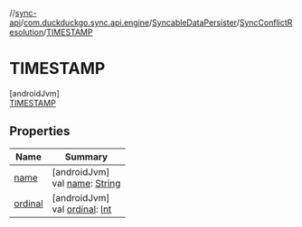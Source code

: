 //[sync-api](../../../../../index.md)/[com.duckduckgo.sync.api.engine](../../../index.md)/[SyncableDataPersister](../../index.md)/[SyncConflictResolution](../index.md)/[TIMESTAMP](index.md)

# TIMESTAMP

[androidJvm]\
[TIMESTAMP](index.md)

## Properties

| Name | Summary |
|---|---|
| [name](index.md#-372974862%2FProperties%2F414053090) | [androidJvm]<br>val [name](index.md#-372974862%2FProperties%2F414053090): [String](https://kotlinlang.org/api/latest/jvm/stdlib/kotlin/-string/index.html) |
| [ordinal](index.md#-739389684%2FProperties%2F414053090) | [androidJvm]<br>val [ordinal](index.md#-739389684%2FProperties%2F414053090): [Int](https://kotlinlang.org/api/latest/jvm/stdlib/kotlin/-int/index.html) |
